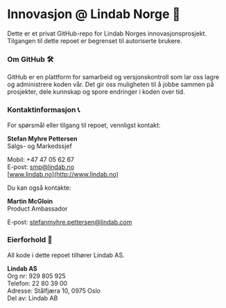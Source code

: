 # Innovasjon @ Lindab Norge 🚀

Dette er et privat GitHub-repo for Lindab Norges innovasjonsprosjekt. Tilgangen til dette repoet er begrenset til autoriserte brukere.

### Om GitHub 🛠️
GitHub er en plattform for samarbeid og versjonskontroll som lar oss lagre og administrere koden vår. Det gir oss muligheten til å jobbe sammen på prosjekter, dele kunnskap og spore endringer i koden over tid.

### Kontaktinformasjon 📞
For spørsmål eller tilgang til repoet, vennligst kontakt:

**Stefan Myhre Pettersen**  
Salgs- og Markedssjef

Mobil: +47 47 05 62 67  
E-post: [smp@lindab.no](mailto:smp@lindab.no)  
[www.lindab.no](http://www.lindab.no)

Du kan også kontakte:

**Martin McGloin**  
Product Ambassador

E-post: [stefanmyhre.pettersen@lindab.com](mailto:stefanmyhre.pettersen@lindab.com)

### Eierforhold 🏢
All kode i dette repoet tilhører Lindab AS.

**Lindab AS**  
Org nr: 929 805 925  
Telefon: 22 80 39 00  
Adresse: Stålfjæra 10, 0975 Oslo  
Del av: Lindab AB

